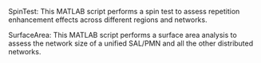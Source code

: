 SpinTest: This MATLAB script performs a spin test to assess repetition enhancement effects across different regions and networks.


SurfaceArea: This MATLAB script performs a surface area analysis to assess the network size of a unified SAL/PMN and all the other distributed networks.
